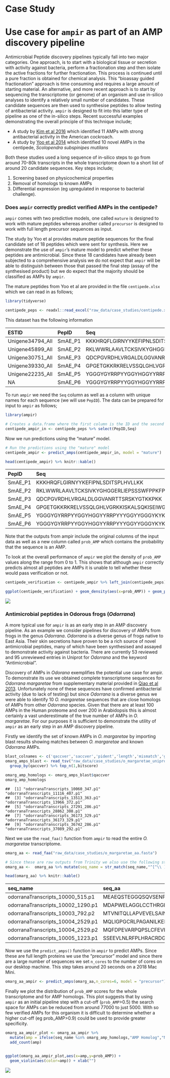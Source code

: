 Case Study
================

# Use case for `ampir` as part of an AMP discovery pipeline

Antimicrobial Peptide discovery pipelines typically fall into two major
categories. One approach, is to start with a biological tissue or
secretion with activity against bacteria, perform a fractionation step
and then isolate the active fractions for further fractionation. This
process is continued until a pure fraction is obtained for chemical
analysis. This “bioassay guided fractionation” approach is time
consuming and requires a large amount of starting material. An
alternative, and more recent approach is to start by sequencing the
transcriptome (or genome) of an organism and use in-silico analyses to
identify a relatively small number of candidates. These candidate
sequences are then used to synthesise peptides to allow testing of
antibacterial activity. `ampir` is designed to fit into this latter type
of pipeline as one of the in-silico steps. Recent successful examples
demonstrating the overall principle of this technique include;

  - A study by [Kim et
    al 2016](https://journals.plos.org/plosone/article?id=10.1371/journal.pone.0155304)
    which identified 11 AMPs with strong antibacterial activity in the
    American cockroach.
  - A study by [Yoo et
    al 2014](https://pubmed.ncbi.nlm.nih.gov/24652097/) which identified
    10 novel AMPs in the centipede, *Scolopendra subspinipes mutilans*

Both these studies used a long sequence of in-silico steps to go from
around 70-80k transcripts in the whole transcriptome down to a short
list of around 20 candidate sequences. Key steps include;

1.  Screening based on physicochemical properties
2.  Removal of homologs to known AMPs
3.  Differential expression (eg upregulated in response to bacterial
    challenge).

### Does `ampir` correctly predict verified AMPs in the centipede?

`ampir` comes with two predictive models, one called `mature` is
designed to work with mature peptides whereas another called `precursor`
is designed to work with full length precursor sequences as input.

The study by Yoo et al provides mature peptide sequences for the final
candidate set of 18 peptides which were sent for synthesis. Here we
demonstrate the use of `ampir`’s mature model to predict whether these
peptides are antimicrobial. Since these 18 candidates have already been
subjected to a comprehensive analysis we do not expect that `ampir` will
be able to distinguish between those that passed the final step (assay
of the synthesised product) but we do expect that the majority should be
classified as AMPs by `ampir`.

The mature peptides from Yoo et al are provided in the file
`centipede.xlsx` which we can read in as follows;

``` r
library(tidyverse)

centipede_peps <- readxl::read_excel("raw_data/case_studies/centipede.xlsx")
```

This dataset has the following
information

| ESTID             | PepID    | Seq                                          | Verified   |
| :---------------- | :------- | :------------------------------------------- | :--------- |
| Unigene34794\_All | SmAE\_P1 | KKKHRQFLGIRNYYKEFIPNLSDITSPLHVLLKK           | verified   |
| Unigene45899\_All | SmAE\_P2 | RKLWWRLAAVLTCKSIVKYGHGGERLIEPSSSWFPPKFPSG    | unverified |
| Unigene30751\_All | SmAE\_P3 | QDCPGVRDHLVRGALDLGGVANRTTSRSKYGTKKPKK        | unverified |
| Unigene39330\_All | SmAE\_P4 | GPGETGKKRKRELVSSQLGHLVGRKKISKALSQKISEIWGD    | unverified |
| Unigene22235\_All | SmAE\_P5 | YGGGYGYRRPYYGGYHGGYYRRPYYYGGYYGGGYKYKHWGCRFF | verified   |
| NA                | SmAE\_P6 | YGGGYGYRRPYYGGYHGGYYRRPYYYGGYYGGGYKYKHWGCRFF | verified   |

To run `ampir` we need the `Seq` column as well as a column with unique
names for each sequence (we will use `PepID`). The data can be prepared
for input to `ampir` as follows;

``` r
library(ampir)

# Creates a data.frame where the first column is the ID and the second is the sequence
centipede_ampir_in <- centipede_peps %>% select(PepID,Seq)
```

Now we run predictions using the “mature” model.

``` r
# Run the predictions using the "mature" model
centipede_ampir <- predict_amps(centipede_ampir_in, model = "mature")

head(centipede_ampir) %>% knitr::kable()
```

| PepID    | Seq                                          | prob\_AMP |
| :------- | :------------------------------------------- | --------: |
| SmAE\_P1 | KKKHRQFLGIRNYYKEFIPNLSDITSPLHVLLKK           | 0.2517037 |
| SmAE\_P2 | RKLWWRLAAVLTCKSIVKYGHGGERLIEPSSSWFPPKFPSG    | 0.8095988 |
| SmAE\_P3 | QDCPGVRDHLVRGALDLGGVANRTTSRSKYGTKKPKK        | 0.6712972 |
| SmAE\_P4 | GPGETGKKRKRELVSSQLGHLVGRKKISKALSQKISEIWGD    | 0.9601201 |
| SmAE\_P5 | YGGGYGYRRPYYGGYHGGYYRRPYYYGGYYGGGYKYKHWGCRFF | 0.7109342 |
| SmAE\_P6 | YGGGYGYRRPYYGGYHGGYYRRPYYYGGYYGGGYKYKHWGCRFF | 0.7109342 |

Note that the outputs from ampir include the original columns of the
input data as well as a new column called `prob_AMP` which contains the
probability that the sequence is an AMP.

To look at the overall performance of `ampir` we plot the density of
`prob_AMP` values along the range from 0 to 1. This shows that although
`ampir` correctly predicts almost all peptides are AMPs it is unable to
tell whether these would pass verification or not.

``` r
centipede_verification <- centipede_ampir %>% left_join(centipede_peps)

ggplot(centipede_verification) + geom_density(aes(x=prob_AMP)) + geom_point(aes(y=0,x=prob_AMP,color=Verified)) + xlim(0,1)
```

![](06_case_studies_files/figure-gfm/unnamed-chunk-5-1.png)<!-- -->

### Antimicrobial peptides in Odorous frogs (*Odorrana*)

A more typical use for `ampir` is as an early step in an AMP discovery
pipeline. As an example we consider pipelines for discovery of AMPs from
frogs in the genus *Odorrana*. *Odorrana* is a diverse genus of frogs
native to East Asia. Their skin secretions have proven to be a rich
source of novel antimicrobial peptides, many of which have been
synthesised and assayed to demonstrate activity against bacteria. There
are currently 53 reviewed and 95 unreviewed entries in Uniprot for
*Odorrana* and the keyword “Antimicrobial”.

Discovery of AMPs in *Odorana* exemplifies the potential use case for
ampir. To demonstrate its use we obtained complete transcriptome
sequences for *Odorrana margaretae* from supplementary material provided
in [Qiao et
al 2013](https://journals.plos.org/plosone/article?id=10.1371/journal.pone.0075211).
Unfortunately none of these sequences have confirmed antibacterial
activity (due to lack of testing) but since *Odorrana* is a diverse
genus we were able to identify 10 *O. margaretae* sequences that are
close homologs of AMPs from other *Odorrana* species. Given that there
are at least 100 AMPs in the Human proteome and over 200 in Arabidopsis
this is almost certainly a vast underestimate of the true number of AMPs
in *O. margaretae*. For our purposes it is sufficient to demonstrate the
utility of `ampir` as an early step in an AMP discovery pipeline.

Firstly we identify the set of known AMPs in *O. margaretae* by
importing blast results showing matches between *O. margaretae* and
known *Odorrana*
AMPs.

``` r
blast_colnames <- c('qaccver','saccver','pident','length','mismatch','gapopen','qstart','qend','sstart','send','evalue','bitscore')
omarg_amps_blast <- read_tsv("raw_data/case_studies/o_margaretae_uniprot.blastp", col_names = blast_colnames) %>% 
  group_by(qaccver) %>% top_n(1,bitscore)

omarg_amp_homologs <- omarg_amps_blast$qaccver
omarg_amp_homologs
```

    ##  [1] "odorranaTranscripts_10060_347.p1" "odorranaTranscripts_11116_407.p1"
    ##  [3] "odorranaTranscripts_13513_363.p1" "odorranaTranscripts_13966_372.p1"
    ##  [5] "odorranaTranscripts_27291_286.p1" "odorranaTranscripts_28862_308.p1"
    ##  [7] "odorranaTranscripts_36173_329.p1" "odorranaTranscripts_36173_329.p1"
    ##  [9] "odorranaTranscripts_36742_286.p1" "odorranaTranscripts_37089_292.p1"

Next we use the `read_faa()` function from `ampir` to read the entire
*O. margaretae* transcriptome.

``` r
omarg_aa <- read_faa("raw_data/case_studies/o_margaretae_aa.fasta") 

# Since these are raw outputs from Trinity we also use the following step to clean their sequence names
omarg_aa <-  omarg_aa %>% mutate(seq_name = str_match(seq_name,"^[^\\ ]*")[,1])

head(omarg_aa) %>% knitr::kable()
```

| seq\_name                           | seq\_aa                                                                                                                                                                                                                                                                                                      |
| :---------------------------------- | :----------------------------------------------------------------------------------------------------------------------------------------------------------------------------------------------------------------------------------------------------------------------------------------------------------- |
| odorranaTranscripts\_10000\_515.p1  | MEAEQSTEGGQSQVSENPHSEYGLTDNVERIVENEKASTEKASKQKVDLQALPTRAYLDQTVVPILLQGLSVLAKERPPNPIEFLASYLLKNKAQFEDRS                                                                                                                                                                                                         |
| odorranaTranscripts\_10002\_1290.p1 | MDAPWELAGGLCCTHRGIITDGNNSPGAKLGINFDGNRSLMAWLWRPWLVIGSDVFGQGIVTTRDCSTSPIQPHVIRGMVDRWDLGAREVVVIFGYLAV                                                                                                                                                                                                          |
| odorranaTranscripts\_10003\_792.p2  | MTVNITQLLAPVEVELSAINPSPPILFTIKKPPPPIIPFFRQFCLPVQKC                                                                                                                                                                                                                                                           |
| odorranaTranscripts\_10004\_2529.p1 | MQLIGPGCRLPAGANILKERRQETVHFAKLIFSWLVNKMKLCSLSLPSFYAHDWMSKVNTVSPFH                                                                                                                                                                                                                                            |
| odorranaTranscripts\_10004\_2529.p2 | MQFDPEVARPQPSLCFEVHSHLQIHPYGDYMQEPQWGGVRCPRLAATGSPIESTGRMLAPFS                                                                                                                                                                                                                                               |
| odorranaTranscripts\_10005\_1223.p1 | SSEEVLNLRFPLHRACRDGDLHCLRSLLQGPPGNTAQQLGKEDSCYGWTPIHWAAHFGKLECLVQLVGAGCSVNASTTRFAQTPAHIAAFGGHPHCLMWLIQAGANVNKQDYVGETPVHKAARAGSLDCLKALVSNGGQIDFKNASGLTAADLAHSQGFTECAQFLLNLQNSQLNGFYCTNSLNGVPQNASSHLNGGINHRKRSFHDLEASVVKKLRTEMNSFGTEYMTGRLEEDDSMHVENHSDISGGIGQFSDRCCNIPMIEDLKPQESTSNRPTDANNFTVSATQTPFRCISQYAYF |

Now we use the `predict_amps()` function in `ampir` to predict AMPs.
Since these are full length proteins we use the “precursor” model and
since there are a large number of sequences we set `n_cores` to the
number of cores on our desktop machine. This step takes around 20
seconds on a 2018 Mac Mini.

``` r
omarg_aa_ampir <- predict_amps(omarg_aa,n_cores=6, model = "precursor")
```

Finally we plot the distribution of `prob_AMP` scores for the whole
transcriptome and for AMP homologs. This plot suggests that by using
`ampir` as an initial pipeline step with a cut-off (`prob_AMP`\>0.5) the
search space for AMPs can be reduced from around 77000 to just 5000.
With so few verified AMPs for this organism it is difficult to determine
whether a higher cut-off (eg prob\_AMP\>0.9) could be used to provide
greater specificity.

``` r
omarg_aa_ampir_plot <- omarg_aa_ampir %>% 
  mutate(amp = ifelse(seq_name %in% omarg_amp_homologs,"AMP Homolog","Non-AMP")) %>% 
  add_count(amp)


ggplot(omarg_aa_ampir_plot,aes(x=amp,y=prob_AMP)) + 
  geom_violin(aes(color=amp)) + xlab("")
```

![](06_case_studies_files/figure-gfm/unnamed-chunk-9-1.png)<!-- -->
